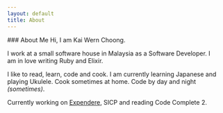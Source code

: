 ```yaml
---
layout: default
title: About
---
```


<div class="columns">
  <div class="column" markdown="1">
### About Me
  Hi, I am Kai Wern Choong.

  I work at a small software house in Malaysia as a Software
  Developer. I am in love writing Ruby and Elixir.

  I like to read, learn, code and cook. I am currently learning
  Japanese and playing Ukulele. Cook sometimes at home. Code by
  day and night <em>(sometimes)</em>.

  Currently working on
  <a href="https://expendere.herokuapp.com" target="_blank">
  Expendere</a>, SICP and reading Code Complete 2.
  </div>

  <div class="column">
  </div>
</div>
